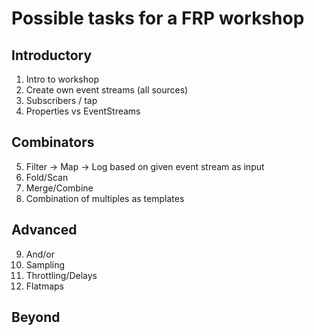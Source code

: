 # Possible tasks for a FRP workshop

## Introductory

1. Intro to workshop
2. Create own event streams (all sources)
3. Subscribers / tap
4. Properties vs EventStreams

## Combinators

5. Filter -> Map -> Log based on given event stream as input
6. Fold/Scan
7. Merge/Combine
8. Combination of multiples as templates

## Advanced

9. And/or
10. Sampling
11. Throttling/Delays
12. Flatmaps


## Beyond

